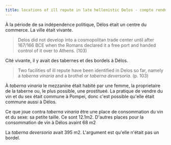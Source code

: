 ```yaml
---
title: locations of ill repute in late hellenistic Delos - compte rendu
---
```


À la période de sa indépendence politique, Délos était un centre du commerce. La ville était vivante. 

> Delos did not develop into a cosmopolitan trade center until after 167/166 BCE when the Romans declared it a free port and handed control of it over to Athens. (103)

Cité vivante, il y avait des tabernes et des bordels à Délos.
> Two facilities of ill repute have been identified in Delos so far, namely a *taberna vinaria* and a brothel or *taberna deversoria*. (p. 103)

À *taberna vinaria* le mezzanine était habité par une femme, la proprietaire de la taberne ou, le plus possible, une prostitueé. La pratique de vendre du vin et du sex était commune à Pompei, donc c'est possible qu'elle était commune aussi à Délos.

Ce que joue contra *taberna vinaria* être une place de consommation du vin et du sexe: sa petite taille. Ce sont 12.1m2. D'autres places pour la consommation de vin à Délos avaint 68 m2

La *taberna deversoria* avait 395 m2. L'argument est qu'elle n'était pas un bordel.